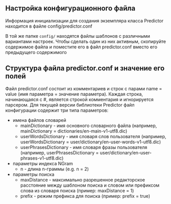 ## Настройка конфигурационного файла
Информация инициализации для создания экземпляра класса Predictor находится в файле config/predictor.conf

В той же папке `config/` находятся файлы шаблонов с различными вариантами настроек.
Чтобы сделать один из них активным, скопируйте содержимое файла и поместите его в файл predictor.conf вместо его предыдущего содержимого

## Структура файла predictor.conf и значение его полей
Файл predictor.conf состоит из комментариев и строк с парами name = value (имя параметра = значение параметра).
Каждая строка, начинающаяся с #, является строкой комментария и игнорируется парсером.
Для текущей версии библиотеки Predictor файл конфигурации содержит три типа параметров:
- имена файлов словарей
  - mainDictionary - имя основного словарного файла (например, mainDictionary = dictionaries/en-main-v1-utf8.dic)
  - userWordsDictionary - имя словаря слов пользователя (например, userWordsDictionary = user/dictionary/en-user-words-v1-utf8.dic)
  - userPhrasesDictionary - имя словаря фразы пользователя (например, userPhrasesDictionary = user/dictionary/en-user-phrases-v1-utf8.dic)
- параметры индекса NGram
  - n - длина n-граммы (e.g. n = 2)
- параметры поиска
  - maxDistance - максимально разрешенное редакторское расстояние между шаблоном поиска и словом или префиксом слова из словаря поиска (пример: maxDistance = 1)
  - prefix - режим префикса для поиска (пример: prefix = true)
